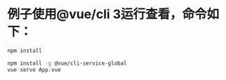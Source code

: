# 例子使用@vue/cli 3运行查看，命令如下：

``` sh
npm install

npm install -g @vue/cli-service-global
vue serve App.vue
```